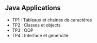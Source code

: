 ## Java Applications
- TP1 : Tableaux et chaines de caractéres
- TP2 : Classes et objects
- TP3 : OOP
- TP4 : Interface et généricité